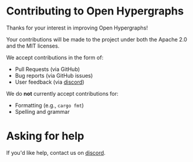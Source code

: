 # Contributing to Open Hypergraphs

Thanks for your interest in improving Open Hypergraphs!

Your contributions will be made to the project under both the Apache 2.0 and
the MIT licenses.

We accept contributions in the form of:

- Pull Requests (via GitHub)
- Bug reports (via GitHub issues)
- User feedback (via [discord](https://discord.gg/YWZCWPrNTb))

We do **not** currently accept contributions for:

- Formatting (e.g., `cargo fmt`)
- Spelling and grammar

# Asking for help

If you'd like help, contact us on [discord](https://discord.gg/YWZCWPrNTb).
